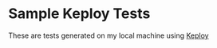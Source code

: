 # Sample Keploy Tests

These are tests generated on my local machine using [Keploy](https://keploy.io/)
